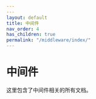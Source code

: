 ```yaml
---
---
layout: default
title: 中间件
nav_order: 4
has_children: true
permalink: "/middleware/index/"
---
```


# 中间件

这里包含了中间件相关的所有文档。
